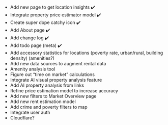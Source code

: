 - Add new page to get location insights ✔️
- Integrate property price estimator model ✔️
- Create super dope catchy icon ✔️
- Add About page ✔️
- Add change log ✔️
- Add todo page (meta) ✔️
- Add accessory statistics for locations (poverty rate, urban/rural, building density) (amenities?)
- Add new data sources to augment rental data
- Amenity analysis tool
- Figure out “time on market” calculations
- Integrate AI visual property analysis feature
- Add AI property analysis from links
- Refine price estimation model to increase accuracy
- Add new filters to Market Overview page
- Add new rent estimation model
- Add crime and poverty filters to map
- Integrate user auth
- Cloudflare?
